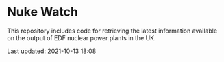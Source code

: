 # Nuke Watch

This repository includes code for retrieving the latest information available on the output of EDF nuclear power plants in the UK.

Last updated: 2021-10-13 18:08
